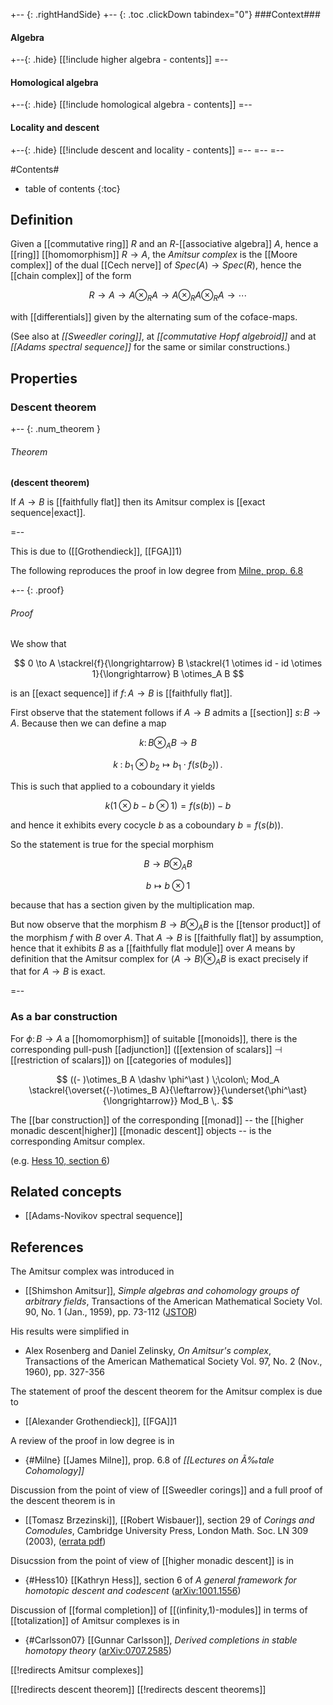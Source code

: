 
+-- {: .rightHandSide}
+-- {: .toc .clickDown tabindex="0"}
###Context###
#### Algebra
+--{: .hide}
[[!include higher algebra - contents]]
=--
#### Homological algebra
+--{: .hide}
[[!include homological algebra - contents]]
=--
#### Locality and descent
+--{: .hide}
[[!include descent and locality - contents]]
=--
=--
=--

#Contents#
* table of contents
{:toc}

## Definition

Given a [[commutative ring]] $R$ and an $R$-[[associative algebra]] $A$, hence a [[ring]] [[homomorphism]] $R \longrightarrow A$, the _Amitsur complex_ is the [[Moore complex]] of the dual [[Cech nerve]] of $Spec(A) \to Spec(R)$, hence the [[chain complex]] of the form

$$
  R \to A \to A \otimes_R A \to A \otimes_R A \otimes_R A \to \cdots
$$

with [[differentials]] given by the alternating sum of the coface-maps.

(See also at _[[Sweedler coring]]_, at _[[commutative Hopf algebroid]]_ and at _[[Adams spectral sequence]]_ for the same or similar constructions.)

## Properties

### Descent theorem


+-- {: .num_theorem }
###### Theorem
**(descent theorem)**

If $A \to B$ is [[faithfully flat]] then its Amitsur complex is [[exact sequence|exact]].

=--

This is due to ([[Grothendieck]], [[FGA]]1)

The following reproduces the proof in low degree from [Milne, prop. 6.8](#Milne)

+-- {: .proof}
###### Proof 

We show that 

$$
  0 \to A \stackrel{f}{\longrightarrow} B \stackrel{1 \otimes id - id \otimes 1}{\longrightarrow} B \otimes_A B
$$ 

is an [[exact sequence]] if $f \colon A \longrightarrow B$ is [[faithfully flat]].

First observe that the statement follows if $A \to B$ admits a [[section]] $s \colon B \to A$. Because then we can define a map 

$$
  k \colon B \otimes_A B \longrightarrow B
$$

$$
  k \;\colon\; b_1 \otimes b_2 \mapsto b_1 \cdot f(s(b_2))
  \,.
$$

This is such that applied to a coboundary it yields

$$
  k(1 \otimes b - b \otimes 1) = f(s(b)) - b 
$$

and hence it exhibits every cocycle $b$ as a coboundary $b = f(s(b))$.

So the statement is true for the special morphism 

$$
  B \to B \otimes_A B
$$

$$
  b \mapsto b \otimes 1
$$

because that has a section given by the multiplication map. 

But now observe that the morphism $B \to B \otimes_A B$ is the [[tensor product]] of the morphism $f$ with $B$ over $A$. That $A \to B$ is [[faithfully flat]] by assumption, hence that it exhibits $B$ as a [[faithfully flat module]] over $A$ means by definition that the Amitsur complex for $(A \to B)\otimes_A B$ is exact precisely if that for $A \to B$ is exact.

=--

### As a bar construction 

For $\phi \colon B \longrightarrow A$ a [[homomorphism]]
of suitable [[monoids]], there is the corresponding pull-push [[adjunction]] 
([[extension of scalars]] $\dashv$ [[restriction of scalars]]) on [[categories of modules]]


$$
  ((- )\otimes_B A \dashv \phi^\ast )
  \;\colon\;
   Mod_A
    \stackrel{\overset{(-)\otimes_B A}{\leftarrow}}{\underset{\phi^\ast}{\longrightarrow}}
   Mod_B
  \,.
$$

The [[bar construction]] of the corresponding [[monad]] -- the [[higher monadic descent|higher]] [[monadic descent]] objects -- is the corresponding Amitsur complex.

(e.g. [Hess 10, section 6](#Hess10))


## Related concepts

* [[Adams-Novikov spectral sequence]]

## References

The Amitsur complex was introduced in 

* [[Shimshon Amitsur]], _Simple algebras and cohomology groups of arbitrary fields_, Transactions of the American Mathematical Society
Vol. 90, No. 1 (Jan., 1959), pp. 73-112 ([JSTOR](http://www.jstor.org/stable/1993268))

His results were simplified in 

* Alex Rosenberg and Daniel Zelinsky, _On Amitsur's complex_,  Transactions of the American Mathematical Society Vol. 97, No. 2 (Nov., 1960), pp. 327-356

The statement of proof the descent theorem for the Amitsur complex is due to 

* [[Alexander Grothendieck]], [[FGA]]1


A review of the proof in low degree is in 

* {#Milne} [[James Milne]], prop. 6.8 of _[[Lectures on Ã‰tale Cohomology]]_
 

Discussion from the point of view of [[Sweedler corings]] and a full proof of the descent theorem is in 

*  [[Tomasz Brzezinski]], [[Robert Wisbauer]], section 29 of _Corings and Comodules_, Cambridge University Press, London Math. Soc. LN 309 (2003), ([errata pdf](http://www.math.uni-duesseldorf.de/~wisbauer/corinerr.pdf))

Disucssion from the point of view of [[higher monadic descent]] is in 

* {#Hess10} [[Kathryn Hess]], section 6 of _A general framework for homotopic descent and codescent_ ([arXiv:1001.1556](http://arxiv.org/abs/1001.1556))
 

Discussion of [[formal completion]] of [[(infinity,1)-modules]] in terms of [[totalization]] of Amitsur complexes is in

* {#Carlsson07} [[Gunnar Carlsson]], _Derived completions in stable homotopy theory_ ([arXiv:0707.2585](http://arxiv.org/abs/0707.2585))


[[!redirects Amitsur complexes]]

[[!redirects descent theorem]]
[[!redirects descent theorems]]